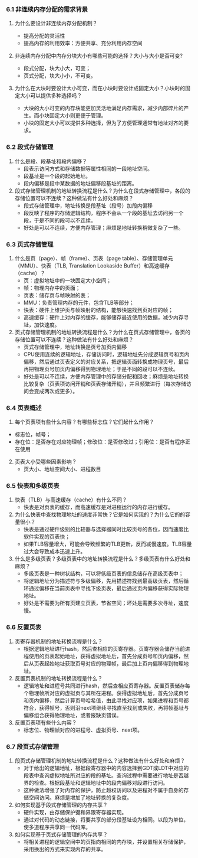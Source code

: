 ### 6.1	非连续内存分配的需求背景
 1. 为什么要设计非连续内存分配机制？
	* 提高分配的灵活性
	* 提高内存的利用效率：方便共享、充分利用内存空间

 2. 非连续内存分配中内存分块大小有哪些可能的选择？大小与大小是否可变?
	* 段式分配，块大小大，可变；
	* 页式分配，块大小小，不可变。
 3. 为什么在大块时要设计大小可变，而在小块时要设计成固定大小？小块时的固定大小可以提供多种选择吗？
	 * 大块的大小可变的内存块能更加灵活地满足内存需求，减少内部碎片的产生。而小块固定大小则更便于管理。
	 * 小块的固定大小可以提供多种选择，但为了方便管理通常有地址对齐的要求。
### 6.2	段式存储管理
 1. 什么是段、段基址和段内偏移？
	 * 段表示访问方式和存储数据等属性相同的一段地址空间。
	 * 段基址是一个段的起始地址。
	 * 段内偏移是段中某数据的地址偏移段基址的距离。
 2. 段式存储管理机制的地址转换流程是什么？为什么在段式存储管理中，各段的存储位置可以不连续？这种做法有什么好处和麻烦？
	 * 段式存储管理中，地址转换是段基址（段号）加段内偏移
	 * 段反映了程序的存储逻辑结构，程序不会从一个段的基址去访问另一个段，于是不同的段可以不连续。
	 * 好处是可以不连续，方便内存管理；麻烦是地址转换稍微复杂了一些。


### 6.3	页式存储管理
 1. 什么是页（page）、帧（frame）、页表（page table）、存储管理单元（MMU）、快表（TLB, Translation Lookaside Buffer）和高速缓存（cache）？
	* 页：虚拟地址中的一块固定大小空间；
	* 帧：物理内存中的页面；
	* 页表：储存页与帧映射的表；
	* MMU：负责管理内存的元件，包含TLB等部分；
	* 快表：硬件上维护页与帧映射的结构，能够快速找到页对应的帧；
	* 高速缓存：硬件上对内存的缓存，能够储存最近使用的数据，减少内存寻址，加快速度。
 2. 页式存储管理机制的地址转换流程是什么？为什么在页式存储管理中，各页的存储位置可以不连续？这种做法有什么好处和麻烦？
	* 页式存储管理中，地址转换是页号加页内偏移
	* CPU使用连续的逻辑地址，存储访问时，逻辑地址先分成逻辑页号和页内偏移，然后通过页表定义的对应关系，把逻辑页面转换成物理页号，最后再把物理页号加页内偏移得到物理地址；于是不同的段可以不连续。
	* 好处是可以不连续，方便内存管理中的存储分配和回收；麻烦是地址转换比较复杂（页表项访问开销和页表存储开销），并且频繁进行（每次存储访问会变成两次或更多）。

### 6.4	页表概述
 1. 每个页表项有些什么内容？有哪些标志位？它们起什么作用？
 * 标志位，帧号；
 * 存在位：是否存在对应物理帧；修改位：是否修改过；引用位：是否有程序正在使用
 2. 页表大小受哪些因素影响？
	* 页大小、地址空间大小、进程数目

### 6.5	快表和多级页表
 1. 快表（TLB）与高速缓存（cache）有什么不同？
	 * 快表是对页表的缓存，而高速缓存是对进程运行的内存进行缓存。
 2. 为什么快表中查找物理地址的速度非常快？它是如何实现的？为什么它的的容量很小？
	 * 快表是通过硬件级别的比较器与选择器同时比较页号的各位，因而速度比软件实现的页表快；
	 * 如果TLB容量增大，可能会导致频繁的TLB更新，反而减慢速度。TLB容量过大会导致成本迅速上升。
 3. 什么是多级页表？多级页表中的地址转换流程是什么？多级页表有什么好处和麻烦？
	* 多级页表是一种树状结构，可以将低级页表的信息储存在高级页表中；
	* 将逻辑地址分为描述符与多级偏移，先用描述符找到最高级页表，然后循环通过偏移在当前页表中寻找下级页表，最后通过页内偏移获得实际物理地址。
	* 好处是不需要为所有页建立页表，节省空间；坏处是需要多次寻址，速度慢。


### 6.6	反置页表
 1. 页寄存器机制的地址转换流程是什么？
	 * 根据逻辑地址进行hash，然后查相应的页寄存器。页寄存器会储存当前进程使用的页表起始地址，获得虚拟地址后，首先分成页号和页内偏移，然后从页表起始地址获取页号对应的物理帧，最后加上页内偏移得到物理地址。
 1. 反置页表机制的地址转换流程是什么？
	 * 逻辑地址和进程号共同进行hash，然后查相应页寄存器。反置页表储存每个物理帧所对应的虚拟页与其所在进程。获得虚拟地址后，首先分成页号和页内偏移，然后计算页号哈希值，由此寻找对应项，如果进程和页号都符合，获得帧号，否则沿next项继续寻找直至找到或失败，再将帧基址与偏移组合获得物理地址，或者报缺页错误。
 1. 反置页表项有些什么内容？
	* 标志位、物理帧对应的进程号、虚拟页号、next项。

### 6.7	段页式存储管理
 1. 段页式存储管理机制的地址转换流程是什么？这种做法有什么好处和麻烦？
	* 对于给出的逻辑地址，根据段寄存器中的内容选择到GDT或LDT中对应的段表中查询虚拟地址所对应的段的基址。查询过程中需要进行地址是否越界的检查。根据段基址和逻辑地址中的段内偏移对段进行访问。
	* 这种做法增强了对内存的保护，防止越权访问以及进程对不属于自身的存储空间访问。麻烦是增加了地址转换的复杂度。
 1. 如何实现基于段式存储管理的内存共享？
	 * 硬件实现，由存储保护键和界限寄存器实现。
	 * 通过对代码的动态链接，将要共享的部分段基址设为相同。以段为单位，使多道程序共享同一代码库。
 1. 如何实现基于页式存储管理的内存共享？
	* 将相关进程的逻辑空间中的页指向相同的内存块，并设置相关存储保护，采用换出的方式来实现内存的共享。
